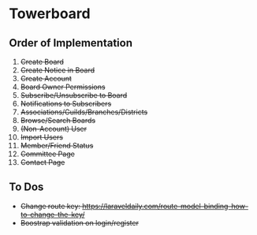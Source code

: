 # Towerboard

## Order of Implementation

1. ~~Create Board~~
0. ~~Create Notice in Board~~
0. ~~Create Account~~
0. ~~Board Owner Permissions~~
0. ~~Subscribe/Unsubscribe to Board~~
0. ~~Notifications to Subscribers~~
0. ~~Associations/Guilds/Branches/Districts~~
0. ~~Browse/Search Boards~~
0. ~~(Non-Account) User~~
0. ~~Import Users~~
0. ~~Member/Friend Status~~
0. ~~Committee Page~~
0. ~~Contact Page~~

## To Dos

* ~~Change route key: https://laraveldaily.com/route-model-binding-how-to-change-the-key/~~
* ~~Boostrap validation on login/register~~
